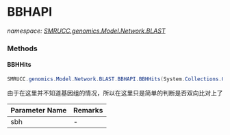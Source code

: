 ﻿# BBHAPI
_namespace: [SMRUCC.genomics.Model.Network.BLAST](./index.md)_





### Methods

#### BBHHits
```csharp
SMRUCC.genomics.Model.Network.BLAST.BBHAPI.BBHHits(System.Collections.Generic.IEnumerable{SMRUCC.genomics.Interops.NCBI.Extensions.LocalBLAST.Application.BBH.BestHit})
```
由于在这里并不知道基因组的情况，所以在这里只是简单的判断是否双向比对上了

|Parameter Name|Remarks|
|--------------|-------|
|sbh|-|



